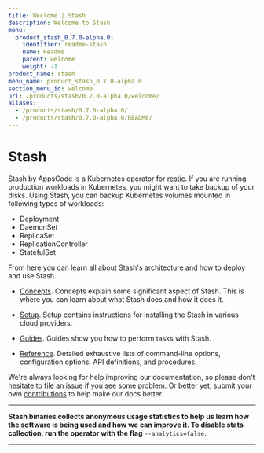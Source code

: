 ```yaml
---
title: Weclome | Stash
description: Welcome to Stash
menu:
  product_stash_0.7.0-alpha.0:
    identifier: readme-stash
    name: Readme
    parent: welcome
    weight: -1
product_name: stash
menu_name: product_stash_0.7.0-alpha.0
section_menu_id: welcome
url: /products/stash/0.7.0-alpha.0/welcome/
aliases:
  - /products/stash/0.7.0-alpha.0/
  - /products/stash/0.7.0-alpha.0/README/
---
```

# Stash
 Stash by AppsCode is a Kubernetes operator for [restic](https://restic.net). If you are running production workloads in Kubernetes, you might want to take backup of your disks. Using Stash, you can backup Kubernetes volumes mounted in following types of workloads:

- Deployment
- DaemonSet
- ReplicaSet
- ReplicationController
- StatefulSet

From here you can learn all about Stash's architecture and how to deploy and use Stash.

- [Concepts](/docs/concepts/). Concepts explain some significant aspect of Stash. This is where you can learn about what Stash does and how it does it.

- [Setup](/docs/setup/). Setup contains instructions for installing
  the Stash in various cloud providers.

- [Guides](/docs/guides/). Guides show you how to perform tasks with Stash.

- [Reference](/docs/reference/). Detailed exhaustive lists of
command-line options, configuration options, API definitions, and procedures.

We're always looking for help improving our documentation, so please don't hesitate to [file an issue](https://github.com/appscode/stash/issues/new) if you see some problem. Or better yet, submit your own [contributions](/docs/CONTRIBUTING.md) to help
make our docs better.

---

**Stash binaries collects anonymous usage statistics to help us learn how the software is being used and how we can improve it. To disable stats collection, run the operator with the flag** `--analytics=false`.

---
